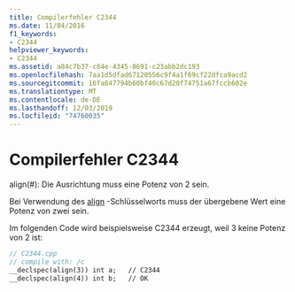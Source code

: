 ```yaml
---
title: Compilerfehler C2344
ms.date: 11/04/2016
f1_keywords:
- C2344
helpviewer_keywords:
- C2344
ms.assetid: a84c7b37-c84e-4345-8691-c23abb2dc193
ms.openlocfilehash: 7aa1d5dfad67120556c9f4a1f69cf22dfca9acd2
ms.sourcegitcommit: 16fa847794b60bf40c67d20f74751a67fccb602e
ms.translationtype: MT
ms.contentlocale: de-DE
ms.lasthandoff: 12/03/2019
ms.locfileid: "74760035"
---
```

# <a name="compiler-error-c2344"></a>Compilerfehler C2344

align(#): Die Ausrichtung muss eine Potenz von 2 sein.

Bei Verwendung des [align](../../cpp/align-cpp.md) -Schlüsselworts muss der übergebene Wert eine Potenz von zwei sein.

Im folgenden Code wird beispielsweise C2344 erzeugt, weil 3 keine Potenz von 2 ist:

```cpp
// C2344.cpp
// compile with: /c
__declspec(align(3)) int a;   // C2344
__declspec(align(4)) int b;   // OK
```
